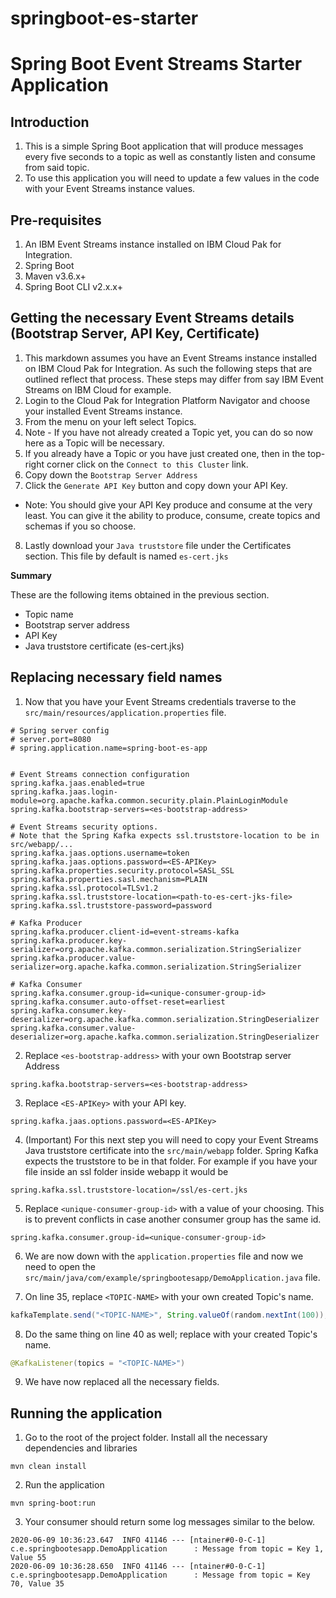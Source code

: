 # springboot-es-starter

# Spring Boot Event Streams Starter Application

## Introduction
1. This is a simple Spring Boot application that will produce messages every five seconds to a topic as well as constantly listen
and consume from said topic.
2. To use this application you will need to update a few values in the code with your Event Streams instance values.


## Pre-requisites
1. An IBM Event Streams instance installed on IBM Cloud Pak for Integration.
2. Spring Boot
3. Maven v3.6.x+
4. Spring Boot CLI v2.x.x+


## Getting the necessary Event Streams details (Bootstrap Server, API Key, Certificate)
1. This markdown assumes you have an Event Streams instance installed on IBM Cloud Pak for Integration. As such the following steps
that are outlined reflect that process. These steps may differ from say IBM Event Streams on IBM Cloud for example.
2. Login to the Cloud Pak for Integration Platform Navigator and choose your installed Event Streams instance.
3. From the menu on your left select Topics. 
4. Note - If you have not already created a Topic yet, you can do so now here as a Topic will be necessary.
5. If you already have a Topic or you have just created one, then in the top-right corner click on the `Connect to this Cluster` link.
6. Copy down the `Bootstrap Server Address`
7. Click the `Generate API Key` button and copy down your API Key. 
  - Note: You should give your API Key produce and consume at the very least. You can give it the ability to produce, consume, create topics and schemas if you so choose.
8. Lastly download your `Java truststore` file under the Certificates section. This file by default is named `es-cert.jks`


__Summary__ 

These are the following items obtained in the previous section.
- Topic name
- Bootstrap server address
- API Key
- Java truststore certificate (es-cert.jks)


## Replacing necessary field names
1. Now that you have your Event Streams credentials traverse to the `src/main/resources/application.properties` file. 

```properties
# Spring server config
# server.port=8080
# spring.application.name=spring-boot-es-app


# Event Streams connection configuration
spring.kafka.jaas.enabled=true
spring.kafka.jaas.login-module=org.apache.kafka.common.security.plain.PlainLoginModule
spring.kafka.bootstrap-servers=<es-bootstrap-address>

# Event Streams security options.
# Note that the Spring Kafka expects ssl.truststore-location to be in src/webapp/...
spring.kafka.jaas.options.username=token
spring.kafka.jaas.options.password=<ES-APIKey>
spring.kafka.properties.security.protocol=SASL_SSL
spring.kafka.properties.sasl.mechanism=PLAIN
spring.kafka.ssl.protocol=TLSv1.2
spring.kafka.ssl.truststore-location=<path-to-es-cert-jks-file>
spring.kafka.ssl.truststore-password=password

# Kafka Producer
spring.kafka.producer.client-id=event-streams-kafka
spring.kafka.producer.key-serializer=org.apache.kafka.common.serialization.StringSerializer
spring.kafka.producer.value-serializer=org.apache.kafka.common.serialization.StringSerializer

# Kafka Consumer
spring.kafka.consumer.group-id=<unique-consumer-group-id>
spring.kafka.consumer.auto-offset-reset=earliest
spring.kafka.consumer.key-deserializer=org.apache.kafka.common.serialization.StringDeserializer
spring.kafka.consumer.value-deserializer=org.apache.kafka.common.serialization.StringDeserializer
```

2. Replace `<es-bootstrap-address>` with your own Bootstrap server Address 
```properties 
spring.kafka.bootstrap-servers=<es-bootstrap-address>
```

3. Replace `<ES-APIKey>` with your API key.
```properties
spring.kafka.jaas.options.password=<ES-APIKey>
```

4. (Important) For this next step you will need to copy your Event Streams Java truststore certificate into the `src/main/webapp` folder.
Spring Kafka expects the truststore to be in that folder. For example if you have your file inside an ssl folder inside webapp it would be
```properties
spring.kafka.ssl.truststore-location=/ssl/es-cert.jks
```

5. Replace `<unique-consumer-group-id>` with a value of your choosing. This is to prevent conflicts in case another consumer group has the same id.
```properties
spring.kafka.consumer.group-id=<unique-consumer-group-id>
  ```
  
6. We are now down with the `application.properties` file and now we need to open the `src/main/java/com/example/springbootesapp/DemoApplication.java` file. 

7. On line 35, replace `<TOPIC-NAME>` with your own created Topic's name.
```java
kafkaTemplate.send("<TOPIC-NAME>", String.valueOf(random.nextInt(100)), String.valueOf(random.nextInt(100)));
```

8. Do the same thing on line 40 as well; replace with your created Topic's name.
```java
@KafkaListener(topics = "<TOPIC-NAME>")
```

9. We have now replaced all the necessary fields.


## Running the application
1. Go to the root of the project folder. Install all the necessary dependencies and libraries
```shell
mvn clean install
```

2. Run the application
```shell
mvn spring-boot:run
```

3. Your consumer should return some log messages similar to the below.
```log
2020-06-09 10:36:23.647  INFO 41146 --- [ntainer#0-0-C-1] c.e.springbootesapp.DemoApplication      : Message from topic = Key 1, Value 55
2020-06-09 10:36:28.650  INFO 41146 --- [ntainer#0-0-C-1] c.e.springbootesapp.DemoApplication      : Message from topic = Key 70, Value 35
```
